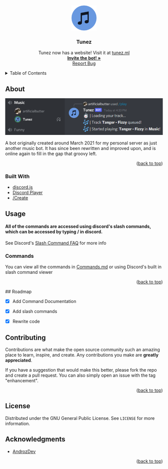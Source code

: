 <div id="top"></div>

<!-- PROJECT LOGO -->
<br />
<div align="center">
  <a href="https://github.com/artificialbutter/TunezV2">
    <img src="tunez-icon.png" alt="Logo" width="80" height="80">
  </a>

  <h3 align="center">Tunez</h3>

  <p align="center">
    Tunez now has a website! Visit it at <a href="https://tunez.ml">tunez.ml</a>
    <br />
    <a href="https://tunez.ml/invite2"><strong>Invite the bot! »</strong></a>
    <br />
    <a href="https://github.com/artificialbutter/TunezV2/issues">Report Bug</a>
  </p>
</div>



<!-- TABLE OF CONTENTS -->
<details>
  <summary>Table of Contents</summary>
  <ol>
    <li>
      <a href="#about-the-project">About The Project</a>
      <ul>
        <li><a href="#built-with">Built With</a></li>
      </ul>
    </li>
    <li><a href="#usage">Usage</a></li>
    <li><a href="#roadmap">Roadmap</a></li>
    <li><a href="#contributing">Contributing</a></li>
    <li><a href="#license">License</a></li>
    <li><a href="#acknowledgments">Acknowledgments</a></li>
  </ol>
</details>



<!-- ABOUT THE PROJECT -->
## About

<img src="screenshot.png"
         alt="Screenshot">

A bot originally created around March 2021 for my personal server as just another music bot. It has since been rewritten and improved upon, and is online again to fill in the gap that groovy left. 

<p align="right">(<a href="#top">back to top</a>)</p>



### Built With

* [discord.js](https://discord.js.org/)
* [Discord Player](https://www.npmjs.com/package/discord-player)
* [/Create](https://www.npmjs.com/package/slash-create)




<!-- USAGE EXAMPLES -->
## Usage
#### All of the commands are accessed using discord's slash commands, which can be accessed by typing / in discord.
See Discord's <a href="https://support.discord.com/hc/en-us/articles/1500000368501-Slash-Commands-FAQ">Slash Command FAQ</a> for more info

### Commands
<div id="commands">
You can view all the commands in <a href="/Commands.md">Commands.md</a> or using Discord's built in slash command viewer

<p align="right">(<a href="#top">back to top</a>)</p>
<!-- ROADMAP -->
## Roadmap

- [X] Add Command Documentation
- [X] Add slash commands
- [X] Rewrite code


<!-- CONTRIBUTING -->
## Contributing

Contributions are what make the open source community such an amazing place to learn, inspire, and create. Any contributions you make are **greatly appreciated**.

If you have a suggestion that would make this better, please fork the repo and create a pull request. You can also simply open an issue with the tag "enhancement".

<p align="right">(<a href="#top">back to top</a>)</p>



<!-- LICENSE -->
## License

Distributed under the GNU General Public License. See `LICENSE` for more information.





<!-- ACKNOWLEDGMENTS -->
## Acknowledgments

* [AndrozDev](https://github.com/Androz2091)

<p align="right">(<a href="#top">back to top</a>)</p>